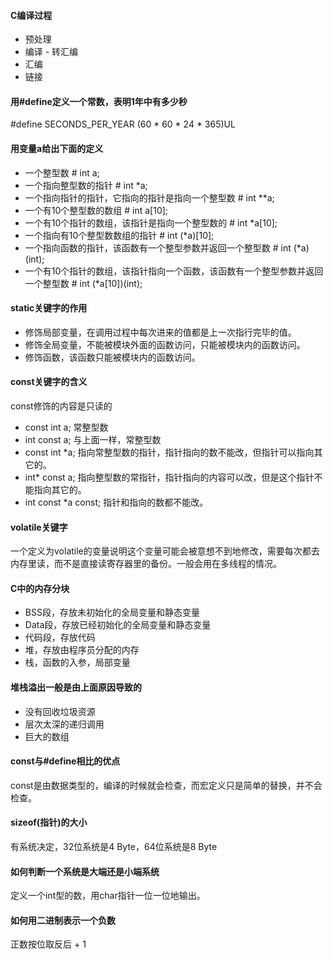 #### C编译过程
- 预处理
- 编译 - 转汇编
- 汇编
- 链接

#### 用#define定义一个常数，表明1年中有多少秒
\#define SECONDS_PER_YEAR (60 * 60 * 24 * 365)UL

#### 用变量a给出下面的定义
- 一个整型数 # int a;
- 一个指向整型数的指针 # int \*a;
- 一个指向指针的指针，它指向的指针是指向一个整型数 # int \*\*a;
- 一个有10个整型数的数组 # int a[10];
- 一个有10个指针的数组，该指针是指向一个整型数的 # int \*a[10];
- 一个指向有10个整型数数组的指针 # int (\*a)[10];
- 一个指向函数的指针，该函数有一个整型参数并返回一个整型数 # int (\*a) (int);
- 一个有10个指针的数组，该指针指向一个函数，该函数有一个整型参数并返回一个整型数 # int (\*a[10])(int);

#### static关键字的作用
- 修饰局部变量，在调用过程中每次进来的值都是上一次指行完毕的值。
- 修饰全局变量，不能被模块外面的函数访问，只能被模块内的函数访问。
- 修饰函数，该函数只能被模块内的函数访问。

#### const关键字的含义
const修饰的内容是只读的

- const int a; 常整型数
- int const a; 与上面一样，常整型数
- const int \*a; 指向常整型数的指针，指针指向的数不能改，但指针可以指向其它的。
- int\* const a; 指向整型数的常指针，指针指向的内容可以改，但是这个指针不能指向其它的。
- int const \*a const; 指针和指向的数都不能改。

#### volatile关键字
一个定义为volatile的变量说明这个变量可能会被意想不到地修改，需要每次都去内存里读，而不是直接读寄存器里的备份。一般会用在多线程的情况。

#### C中的内存分块
- BSS段，存放未初始化的全局变量和静态变量
- Data段，存放已经初始化的全局变量和静态变量
- 代码段，存放代码
- 堆，存放由程序员分配的内存
- 栈，函数的入参，局部变量

#### 堆栈溢出一般是由上面原因导致的
- 没有回收垃圾资源
- 层次太深的递归调用
- 巨大的数组

#### const与#define相比的优点
const是由数据类型的，编译的时候就会检查，而宏定义只是简单的替换，并不会检查。

#### sizeof(指针)的大小
有系统决定，32位系统是4 Byte，64位系统是8 Byte

#### 如何判断一个系统是大端还是小端系统
定义一个int型的数，用char指针一位一位地输出。

#### 如何用二进制表示一个负数
正数按位取反后 + 1